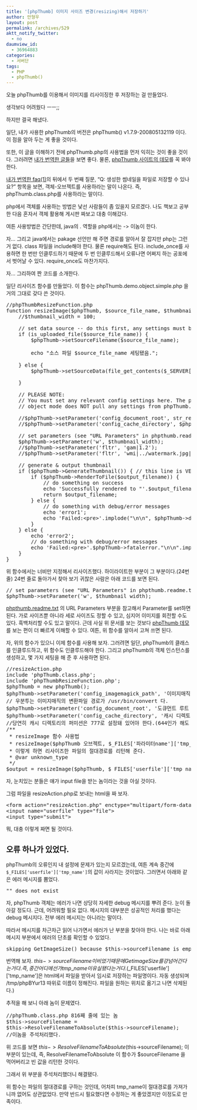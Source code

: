 ```yaml
---
title: '[phpThumb] 이미지 사이즈 변경(resizing)해서 저장하기'
author: 안형우
layout: post
permalink: /archives/529
aktt_notify_twitter:
  - no
daumview_id:
  - 36964883
categories:
  - 서버단
tags:
  - PHP
  - phpThumb()
---
```

오늘 phpThumb를 이용해서 이미지를 리사이징한 후 저장하는 걸 만들었다.

생각보다 어려웠다 ㅡㅡ;;

하지만 결국 해냈다.

일단, 내가 사용한 phpThumb의 버전은 phpThumb() v1.7.9-200805132119 이다. 이 점을 알아 두는 게 좋을 것이다.

또한, 이 글을 이해하기 전에 phpThumb.php의 사용법을 먼저 익히는 것이 좋을 것이다. 그러려면 <a href="/?tag=phpthumb" target="_blank">내가 번역한 글들</a>을 보면 좋다. 물론, <a href="http://phpthumb.sourceforge.net/demo/demo/phpThumb.demo.demo.php" target="_blank">phpThumb 사이트의 데모</a>를 꼭 봐야 한다.

<a title="[번역:phpThumb] phpThumb FAQ(1)" href="http://mytory.net/archives/474" target="_blank">내가 번역한 faq(1)</a>의 뒤에서 두 번째 질문, &#8220;Q: 생성한 썸네일을 파일로 저장할 수 있나요?&#8221; 항목을 보면, 객체-오브젝트를 사용하라는 말이 나온다. 즉, phpThumb.class.php를 사용하라는 말이다.

php에서 객체를 사용하는 방법은 낯선 사람들이 좀 있을지 모르겠다. 나도 책보고 공부한 다음 혼자서 객체 활용해 게시판 짜보고 대충 이해갔다.

여튼 사용방법은 간단한데, java의 . 역할을 php에서는 -> 이놈이 한다.

자&#8230; 그리고 java에서는 pakage 선언만 해 주면 경로를 알아서 잘 잡지만 php는 그런 거 없다. class 파일을 include해야 한다. 물론 require해도 된다. include\_once를 사용하면 한 번만 인클루드하기 때문에 두 번 인클루드해서 오류나면 어쩌지 하는 공포에서 벗어날 수 있다. require\_once도 마찬가지다.

자&#8230; 그리하여 짠 코드를 소개한다.

일단 리사이즈 함수를 만들었다. 이 함수는 phpThumb.demo.object.simple.php 을 거의 그대로 갖다 쓴 것이다.

<pre class="brush:php ; gutter: true; first-line: 1; highlight: [24]">//phpThumbResizeFunction.php
function resizeImage($phpThumb, $source_file_name, $thumbnail_width, $output_filename){
	//$thumbnail_width = 100;

	// set data source -- do this first, any settings must be made AFTER this call
	if (is_uploaded_file($source_file_name)) {
		$phpThumb-&gt;setSourceFilename($source_file_name);

		echo "소스 파일 $source_file_name 세팅됐음.";

	} else {
		$phpThumb-&gt;setSourceData(file_get_contents($_SERVER[&#039;DOCUMENT_ROOT&#039;].&#039;/phpThumb/images/disk.jpg&#039;));

	}

	// PLEASE NOTE:
	// You must set any relevant config settings here. The phpThumb
	// object mode does NOT pull any settings from phpThumb.config.php

	//$phpThumb-&gt;setParameter(&#039;config_document_root&#039;, str_replace($_SERVER[&#039;PHP_SELF&#039;],&#039;&#039;,$_SERVER[&#039;SCRIPT_FILENAME&#039;]));
	//$phpThumb-&gt;setParameter(&#039;config_cache_directory&#039;, $phpThumb-&gt;getParameter(&#039;config_document_root&#039;).&#039;/Photo_thumbnail_cache&#039;);

	// set parameters (see "URL Parameters" in phpthumb.readme.txt)
	$phpThumb-&gt;setParameter(&#039;w&#039;, $thumbnail_width);
	//$phpThumb-&gt;setParameter(&#039;fltr&#039;, &#039;gam|1.2&#039;);
	//$phpThumb-&gt;setParameter(&#039;fltr&#039;, &#039;wmi|../watermark.jpg|C|75|20|20&#039;);

	// generate & output thumbnail
	if ($phpThumb-&gt;GenerateThumbnail()) { // this line is VERY important, do not remove it!
		if ($phpThumb-&gt;RenderToFile($output_filename)) {
			// do something on success
			echo &#039;Successfully rendered to "&#039;.$output_filename.&#039;"&#039;;
			return $output_filename;
		} else {
			// do something with debug/error messages
			echo &#039;error1&#039;;
			echo &#039;Failed:&lt;pre&gt;&#039;.implode("\n\n", $phpThumb-&gt;debugmessages).&#039;&lt;/pre&gt;&#039;;
		}
	} else {
		echo &#039;error2&#039;;
		// do something with debug/error messages
		echo &#039;Failed:&lt;pre&gt;&#039;.$phpThumb-&gt;fatalerror."\n\n".implode("\n\n", $phpThumb-&gt;debugmessages).&#039;&lt;/pre&gt;&#039;;
	}
}</pre>

위 함수에서는 너비만 지정해서 리사이즈했다. 하이라이트한 부분이 그 부분이다.(24번 줄) 24번 줄로 돌아가서 찾아 보기 귀찮은 사람은 아래 코드를 보면 된다.

<pre class="brush:php">// set parameters (see "URL Parameters" in phpthumb.readme.txt)
$phpThumb-&gt;setParameter(&#039;w&#039;, $thumbnail_width);</pre>

<a href="http://phpthumb.sourceforge.net/demo/docs/phpthumb.readme.txt" target="_blank">phpthumb.readme.txt</a> 의 URL Parameters 부분을 참고해서 Parameter를 set하면 된다. 가로 사이즈뿐 아니라 세로 사이즈도 정할 수 있고, 심지어 이미지를 회전할 수도 있다. 흑백처리할 수도 있고 말이다. 근데 사실 위 문서를 보는 것보다 <a href="http://phpthumb.sourceforge.net/demo/demo/phpThumb.demo.demo.php" target="_blank">phpThumb 데모</a>를 보는 편이 더 빠르게 이해할 수 있다. 여튼, 위 함수를 알아서 고쳐 쓰면 된다.

자, 위의 함수가 있으니 이제 함수를 사용해 보자. 그러려면 일단, phpThumb의 클래스를 인클루드하고, 위 함수도 인클루드해야 한다. 그리고 phpThumb의 객체 인스턴스를 생성하고, 몇 가지 세팅을 해 준 후 사용하면 된다.

<pre class="brush:php">//resizeAction.php
include &#039;phpThumb.class.php&#039;;
include &#039;phpThumbResizeFunction.php&#039;;
$phpThumb = new phpThumb();
$phpThumb-&gt;setParameter(&#039;config_imagemagick_path&#039;, &#039;이미지매직 변환파일 경로&#039;);
// 우분투는 이미지매직의 변환파일 경로가 /usr/bin/convert 다.
$phpThumb-&gt;setParameter(&#039;config_document_root&#039;, &#039;도큐먼트 루트 절대경로를 적어 준다.&#039;);
$phpThumb-&gt;setParameter(&#039;config_cache_directory&#039;, &#039;캐시 디렉토리의 풀 경로를 적어 준다.&#039;);
//당연히 캐시 디렉토리의 퍼미션은 777로 설정돼 있어야 한다.(644인가 해도 된다는데 모르니깐;; 777이 미심쩍은 분들은 찾아 보길)
/**
 * resizeImage 함수 사용법
 * resizeImage($phpThumb 오브젝트, $_FILES[&#039;파라미터name&#039;][&#039;tmp_name&#039;], 가로 사이즈 정수값, &#039;리사이즈 파일을 생성할 절대경로와 파일명&#039;);
 * 이렇게 하면 리사이즈한 파일의 절대경로를 리턴해 준다.
 * @var unknown_type
 */
$output = resizeImage($phpThumb, $_FILES[&#039;userfile&#039;][&#039;tmp_name&#039;] , 540, $_SERVER[&#039;DOCUMENT_ROOT&#039;].&#039;/Photo_thumbnail_cache/&#039;.$_FILES[&#039;userfile&#039;][&#039;name&#039;]);</pre>

자, 눈치있는 분들은 얘가 input file을 받는 놈이라는 것을 아실 것이다.

그럼 파일을 resizeAction.php로 보내는 html을 짜 보자.

<pre class="brush:html">&lt;form action="resizeAction.php" enctype="multipart/form-data" method="post"&gt;
&lt;input name="userfile" type="file"&gt;
&lt;input type="submit"&gt;</pre>

뭐, 대충 이렇게 짜면 될 것이다.

## 오류 하나가 있었다.

phpThumb의 오류인지 내 설정에 문제가 있는지 모르겠는데, 여튼 계속 중간에 `$_FILES['userfile']['tmp_name']`의 값이 사라지는 것이었다. 그러면서 아래와 같은 에러 메시지를 뿜었다.

<pre class="brush:plain">"" does not exist</pre>

자, phpThumb 객체는 에러가 나면 상당히 자세한 debug 메시지를 뿌려 준다. 눈이 돌아갈 정도다. 근데, 어려워할 필요 없다. 메시지의 대부분은 성공적인 처리를 했다는 debug 메시지다. 전부 에러 메시지는 아니라는 말이다.

따라서 메시지를 차근차근 읽어 나가면서 에러가 난 부분을 찾아야 한다. 나는 바로 아래 메시지 부분에서 에러의 단초를 확인할 수 있었다.

<pre class="brush:plain">skipping GetImageSize() because $this-&gt;sourceFilename is empty in file "phpthumb.class.php" on line 2932</pre>

번역해 보자. $this->sourceFilename이 비었기 때문에 GetimageSize를 걍 넘어간다는 거다. 즉, 중간 어디에선가 tmp\_name이 유실됐다는 거다.($\_FILES\['userfile'\]\['tmp_name'\]은 html에서 파일을 받아서 임시로 저장하는 파일명이다. 자동 생성되며 /tmp/phpBYur13 따위로 이름이 정해진다. 파일을 원하는 위치로 옮기고 나면 삭제된다.)

추적을 해 보니 아래 놈이 문제였다.

<pre class="brush:php">//phpThumb.class.php 816째 줄에 있는 놈
$this-&gt;sourceFilename =
$this-&gt;ResolveFilenameToAbsolute($this-&gt;sourceFilename);
//이놈을 주석처리했다.</pre>

위 코드를 보면 $this->ResolveFilenameToAbsolute($this->sourceFilename); 이 부분이 있는데, 즉, ResolveFilenameToAbsolute 이 함수가 $sourceFilename 을 먹어버리고 빈 값을 리턴한 것이다.

그래서 위 부분을 주석처리했더니 해결됐다.

위 함수는 파일의 절대경로를 구하는 것인데, 어차피 tmp_name이 절대경로를 가져가니까 없어도 상관없었다. 만약 반드시 필요했다면 수정하는 게 좋았겠지만 이정도로 만족이다.